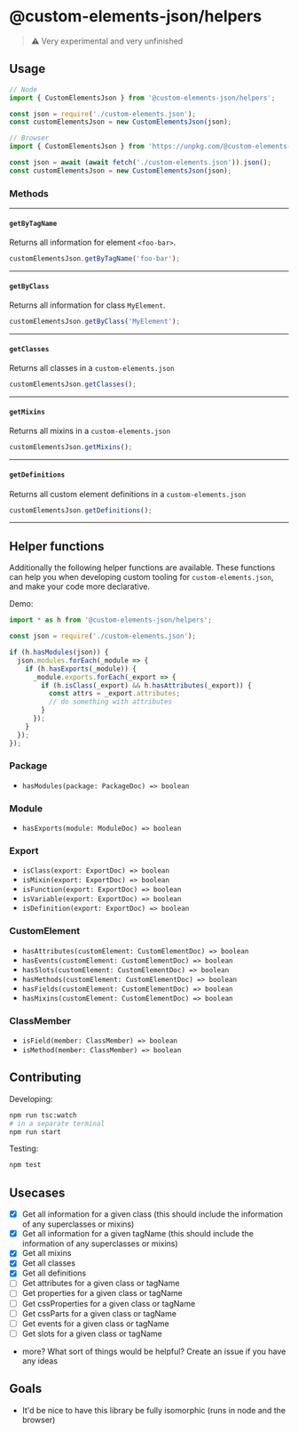 # @custom-elements-json/helpers

> ⚠️ Very experimental and very unfinished

## Usage

```js
// Node
import { CustomElementsJson } from '@custom-elements-json/helpers';

const json = require('./custom-elements.json');
const customElementsJson = new CustomElementsJson(json);

// Browser
import { CustomElementsJson } from 'https://unpkg.com/@custom-elements-json/helpers';

const json = await (await fetch('./custom-elements.json')).json();
const customElementsJson = new CustomElementsJson(json);
```

### Methods

<hr>

#### `getByTagName`

Returns all information for element `<foo-bar>`.
```js
customElementsJson.getByTagName('foo-bar');
```

<hr>

#### `getByClass`

Returns all information for class `MyElement`.
```js
customElementsJson.getByClass('MyElement');
```

<hr>

#### `getClasses`

Returns all classes in a `custom-elements.json`
```js
customElementsJson.getClasses();
```

<hr>

#### `getMixins`

Returns all mixins in a `custom-elements.json`
```js
customElementsJson.getMixins();
```

<hr>

#### `getDefinitions`

Returns all custom element definitions in a `custom-elements.json`
```js
customElementsJson.getDefinitions();
```

<hr>

## Helper functions

Additionally the following helper functions are available. These functions can help you when developing custom tooling for `custom-elements.json`, and make your code more declarative.

Demo:

```js
import * as h from '@custom-elements-json/helpers';

const json = require('./custom-elements.json');

if (h.hasModules(json)) {
  json.modules.forEach(_module => {
    if (h.hasExports(_module)) {
      _module.exports.forEach(_export => {
        if (h.isClass(_export) && h.hasAttributes(_export)) {
          const attrs = _export.attributes;
          // do something with attributes
        }
      });
    }
  });
});

```

### Package
- `hasModules(package: PackageDoc) => boolean`

### Module
- `hasExports(module: ModuleDoc) => boolean`

### Export
- `isClass(export: ExportDoc) => boolean`
- `isMixin(export: ExportDoc) => boolean`
- `isFunction(export: ExportDoc) => boolean`
- `isVariable(export: ExportDoc) => boolean`
- `isDefinition(export: ExportDoc) => boolean`

### CustomElement
- `hasAttributes(customElement: CustomElementDoc) => boolean`
- `hasEvents(customElement: CustomElementDoc) => boolean`
- `hasSlots(customElement: CustomElementDoc) => boolean`
- `hasMethods(customElement: CustomElementDoc) => boolean`
- `hasFields(customElement: CustomElementDoc) => boolean`
- `hasMixins(customElement: CustomElementDoc) => boolean`

### ClassMember
- `isField(member: ClassMember) => boolean`
- `isMethod(member: ClassMember) => boolean`

## Contributing

Developing:

```bash
npm run tsc:watch
# in a separate terminal
npm run start
```

Testing:

```bash
npm test
```

## Usecases

- [x] Get all information for a given class (this should include the information of any superclasses or mixins)
- [x] Get all information for a given tagName (this should include the information of any superclasses or mixins)
- [x] Get all mixins
- [x] Get all classes
- [x] Get all definitions
- [ ] Get attributes for a given class or tagName
- [ ] Get properties for a given class or tagName
- [ ] Get cssProperties for a given class or tagName
- [ ] Get cssParts for a given class or tagName
- [ ] Get events for a given class or tagName
- [ ] Get slots for a given class or tagName
- more? What sort of things would be helpful? Create an issue if you have any ideas

## Goals

- It'd be nice to have this library be fully isomorphic (runs in node and the browser)